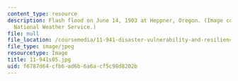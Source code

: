 ```yaml
---
content_type: resource
description: Flash flood on June 14, 1903 at Heppner, Oregon. (Image courtesy of the
  National Weather Service.)
file: null
file_location: /coursemedia/11-941-disaster-vulnerability-and-resilience-spring-2005/f6787d64cfb6ad6b6a6acf5c98d8202b_11-941s05.jpg
file_type: image/jpeg
resourcetype: Image
title: 11-941s05.jpg
uid: f6787d64-cfb6-ad6b-6a6a-cf5c98d8202b
---
```

